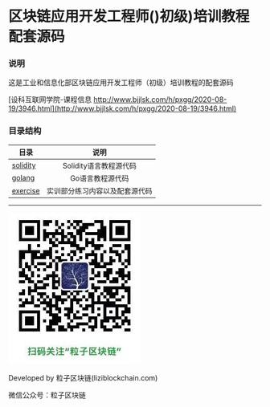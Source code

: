 # 区块链应用开发工程师()初级)培训教程配套源码

### 说明

这是工业和信息化部区块链应用开发工程师（初级）培训教程的配套源码

[设科互联网学院-课程信息 http://www.bjjlsk.com/h/pxgg/2020-08-19/3946.html](http://www.bjjlsk.com/h/pxgg/2020-08-19/3946.html)


### 目录结构

| 目录 | 说明 |
| - | :-: |
| [solidity](./solidity/)  |  Solidity语言教程源代码 |
| [golang](./golang/)  |  Go语言教程源代码 |
| [exercise](./exercise/)  |  实训部分练习内容以及配套源代码 |

***

![](../imgs/liziblockchain_wechat.jpg)


Developed by 粒子区块链(liziblockchain.com)

微信公众号：粒子区块链
